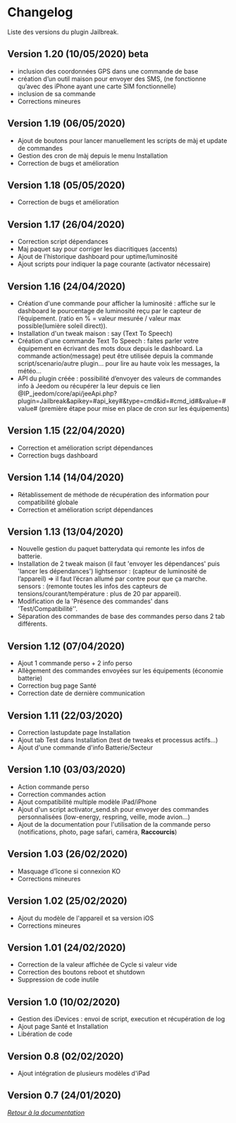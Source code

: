 Changelog
=========

Liste des versions du plugin Jailbreak.

Version 1.20 (10/05/2020) beta
-------------------------
* inclusion des coordonnées GPS dans une commande de base
* création d’un outil maison pour envoyer des SMS, (ne fonctionne qu’avec des iPhone ayant une carte SIM fonctionnelle)
* inclusion de sa commande
* Corrections mineures

Version 1.19 (06/05/2020)
-------------------------
* Ajout de boutons pour lancer manuellement les scripts de màj et update de commandes
* Gestion des cron de màj depuis le menu Installation
* Correction de bugs et amélioration

Version 1.18 (05/05/2020)
-------------------------
* Correction de bugs et amélioration

Version 1.17 (26/04/2020)
-------------------------
* Correction script dépendances
* Maj paquet say pour corriger les diacritiques (accents)
* Ajout de l'historique dashboard pour uptime/luminosité
* Ajout scripts pour indiquer la page courante (activator nécessaire)

Version 1.16 (24/04/2020)
-------------------------
* Création d'une commande pour afficher la luminosité : affiche sur le dashboard le pourcentage de luminosité reçu par le capteur de l’équipement. (ratio en % = valeur mesurée / valeur max possible(lumière soleil direct)).
* Installation d'un tweak maison : say (Text To Speech)
* Création d'une commande Text To Speech : faites parler votre équipement en écrivant des mots doux depuis le dashboard. La commande action(message) peut être utilisée depuis la commande script/scenario/autre plugin… pour lire au haute voix les messages, la météo…
* API du plugin créée : possibilité d’envoyer des valeurs de commandes info à Jeedom ou récupérer la leur depuis ce lien @IP_jeedom/core/api/jeeApi.php?plugin=Jailbreak&apikey=#api_key#&type=cmd&id=#cmd_id#&value=#value#
(première étape pour mise en place de cron sur les équipements)

Version 1.15 (22/04/2020)
-------------------------
* Correction et amélioration script dépendances
* Correction bugs dashboard

Version 1.14 (14/04/2020)
-------------------------
* Rétablissement de méthode de récupération des information pour compatibilité globale
* Correction et amélioration script dépendances

Version 1.13 (13/04/2020)
-------------------------
* Nouvelle gestion du paquet batterydata qui remonte les infos de batterie.
* Installation de 2 tweak maison (il faut 'envoyer les dépendances' puis 'lancer les dépendances')
    lightsensor : (capteur de luminosité de l’appareil) => il faut l’écran allumé par contre pour que ça marche.
    sensors : (remonte toutes les infos des capteurs de tensions/courant/température : plus de 20 par appareil).
* Modification de la 'Présence des commandes' dans 'Test/Compatibilité''.
* Séparation des commandes de base des commandes perso dans 2 tab différents.

Version 1.12 (07/04/2020)
-------------------------
* Ajout 1 commande perso + 2 info perso
* Allègement des commandes envoyées sur les équipements (économie batterie)
* Correction bug page Santé
* Correction date de dernière communication

Version 1.11 (22/03/2020)
-------------------------
* Correction lastupdate page Installation
* Ajout tab Test dans Installation (test de tweaks et processus actifs...)
* Ajout d'une commande d'info Batterie/Secteur

Version 1.10 (03/03/2020)
-------------------------
* Action commande perso
* Correction commandes action
* Ajout compatibilité multiple modèle iPad/iPhone
* Ajout d'un script activator_send.sh pour envoyer des commandes personnalisées (low-energy, respring, veille, mode avion...)
* Ajout de la documentation pour l'utilisation de la commande perso (notifications, photo, page safari, caméra, **Raccourcis**)

Version 1.03 (26/02/2020)
-------------------------
* Masquage d'îcone si connexion KO
* Corrections mineures

Version 1.02 (25/02/2020)
-------------------------
* Ajout du modèle de l'appareil et sa version iOS
* Corrections mineures

Version 1.01 (24/02/2020)
-------------------------
* Correction de la valeur affichée de Cycle si valeur vide
* Correction des boutons reboot et shutdown
* Suppression de code inutile

Version 1.0 (10/02/2020)
-------------------------
* Gestion des iDevices : envoi de script, execution et récupération de log
* Ajout page Santé et Installation
* Libération de code

Version 0.8 (02/02/2020)
-------------------------
* Ajout intégration de plusieurs modèles d'iPad

Version 0.7 (24/01/2020)
-------------------------

*[Retour à la documentation](index.md)*
